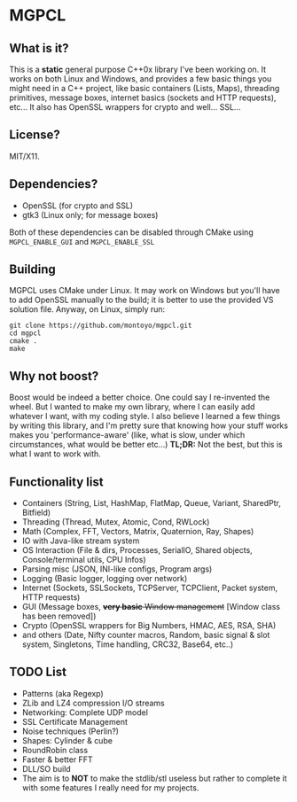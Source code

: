 # MGPCL #
## What is it? ##
This is a **static** general purpose C++0x library I've been working on. It works on both Linux and Windows, and provides a few
basic things you might need in a C++ project, like basic containers (Lists, Maps), threading primitives, message boxes, internet basics (sockets and HTTP requests), etc... It also has OpenSSL wrappers for crypto and well... SSL...

## License? ##
MIT/X11.

## Dependencies? ##
 * OpenSSL (for crypto and SSL)
 * gtk3 (Linux only; for message boxes)

Both of these dependencies can be disabled through CMake using `MGPCL_ENABLE_GUI` and `MGPCL_ENABLE_SSL`

## Building ##
MGPCL uses CMake under Linux. It may work on Windows but you'll have to add OpenSSL manually to the build; it is better to use the provided VS solution file.
Anyway, on Linux, simply run:
```
git clone https://github.com/montoyo/mgpcl.git
cd mgpcl
cmake .
make
```

## Why not boost? ##
Boost would be indeed a better choice. One could say I re-invented the wheel. But I wanted to make my own library, where I can easily add whatever I want, with my coding style. I also believe I learned a few things by writing this library, and I'm pretty sure that knowing how your stuff works makes you 'performance-aware' (like, what is slow, under which circumstances, what would be better etc...)
__TL;DR:__ Not the best, but this is what I want to work with.

## Functionality list ##
 * Containers (String, List, HashMap, FlatMap, Queue, Variant, SharedPtr, Bitfield)
 * Threading (Thread, Mutex, Atomic, Cond, RWLock)
 * Math (Complex, FFT, Vectors, Matrix, Quaternion, Ray, Shapes)
 * IO with Java-like stream system
 * OS Interaction (File & dirs, Processes, SerialIO, Shared objects, Console/terminal utils, CPU Infos)
 * Parsing misc (JSON, INI-like configs, Program args)
 * Logging (Basic logger, logging over network)
 * Internet (Sockets, SSLSockets, TCPServer, TCPClient, Packet system, HTTP requests)
 * GUI (Message boxes, ~~**very basic** Window management~~ [Window class has been removed])
 * Crypto (OpenSSL wrappers for Big Numbers, HMAC, AES, RSA, SHA)
 * and others (Date, Nifty counter macros, Random, basic signal & slot system, Singletons, Time handling, CRC32, Base64, etc..)

## TODO List ##
 * Patterns (aka Regexp)
 * ZLib and LZ4 compression I/O streams
 * Networking: Complete UDP model
 * SSL Certificate Management
 * Noise techniques (Perlin?)
 * Shapes: Cylinder & cube
 * RoundRobin class
 * Faster & better FFT
 * DLL/SO build
 * The aim is to **NOT** to make the stdlib/stl useless but rather to complete it with some features I really need for my projects.
